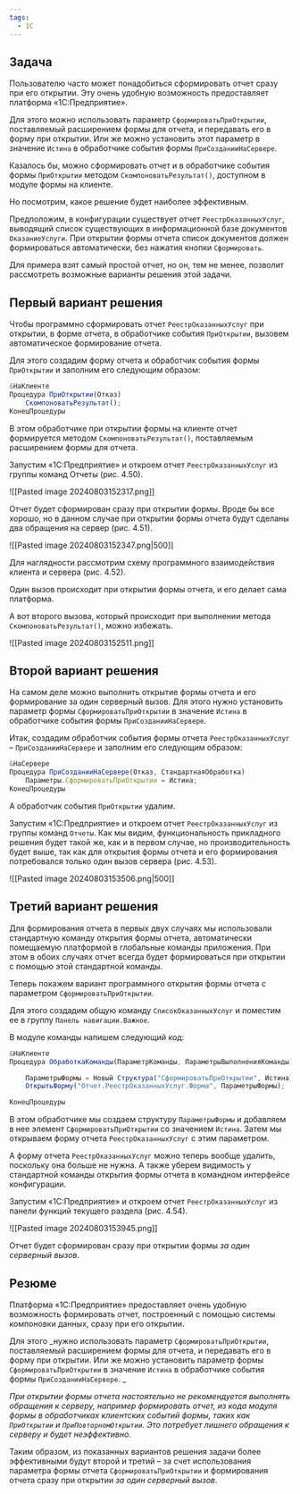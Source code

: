 ```yaml
---
tags:
  - 1С
---
```

## Задача

Пользователю часто может понадобиться сформировать отчет сразу при его открытии. Эту очень удобную возможность предоставляет платформа «1С:Предприятие».

Для этого можно использовать параметр `СформироватьПриОткрытии`, поставляемый расширением формы для отчета, и передавать его в форму при открытии. Или же можно установить этот параметр в значение `Истина` в обработчике события формы `ПриСозданииНаСервере`.

Казалось бы, можно сформировать отчет и в обработчике события формы `ПриОткрытии` методом `СкомпоноватьРезультат()`, доступном в модуле формы на клиенте.

Но посмотрим, какое решение будет наиболее эффективным.

Предположим, в конфигурации существует отчет `РеестрОказанныхУслуг`, выводящий список существующих в информационной базе документов `ОказаниеУслуги`. При открытии формы отчета список документов должен формироваться автоматически, без нажатия кнопки `Сформировать`.

Для примера взят самый простой отчет, но он, тем не менее, позволит рассмотреть возможные варианты решения этой задачи.
## Первый вариант решения

Чтобы программно сформировать отчет `РеестрОказанныхУслуг` при открытии, в форме отчета, в обработчике события `ПриОткрытии`, вызовем автоматическое формирование отчета.

Для этого создадим форму отчета и обработчик события формы `ПриОткрытии` и заполним его следующим образом:

```js
&НаКлиенте
Процедура ПриОткрытии(Отказ)
	СкомпоноватьРезультат();
КонецПроцедуры
```

В этом обработчике при открытии формы на клиенте отчет формируется методом `СкомпоноватьРезультат()`, поставляемым расширением формы для отчета.

Запустим «1С:Предприятие» и откроем отчет `РеестрОказанныхУслуг` из группы команд Отчеты (рис. 4.50).

![[Pasted image 20240803152317.png]]

Отчет будет сформирован сразу при открытии формы. Вроде бы все хорошо, но в данном случае при открытии формы отчета будут сделаны два обращения на сервер (рис. 4.51).

![[Pasted image 20240803152347.png|500]]

Для наглядности рассмотрим схему программного взаимодействия клиента и сервера
(рис. 4.52).

Один вызов происходит при открытии формы отчета, и его делает сама платформа.

А вот второго вызова, который происходит при выполнении метода `СкомпоноватьРезультат()`, можно избежать.

![[Pasted image 20240803152511.png]]
## Второй вариант решения

На самом деле можно выполнить открытие формы отчета и его формирование за один серверный вызов. Для этого нужно установить параметр формы `СформироватьПриОткрытии` в значение `Истина` в обработчике события формы `ПриСозданииНаСервере`.

Итак, создадим обработчик события формы отчета `РеестрОказанныхУслуг` – `ПриСозданииНаСервере` и заполним его следующим образом:

```js
&НаСервере
Процедура ПриСозданииНаСервере(Отказ, СтандартнаяОбработка)
	Параметры.СформироватьПриОткрытии = Истина;
КонецПроцедуры
```

А обработчик события `ПриОткрытии` удалим.

Запустим «1С:Предприятие» и откроем отчет `РеестрОказанныхУслуг` из группы команд `Отчеты`. Как мы видим, функциональность прикладного решения будет такой же, как и в первом случае, но производительность будет выше, так как для открытия формы отчета и его формирования потребовался только один вызов сервера (рис. 4.53).

![[Pasted image 20240803153506.png|500]]
## Третий вариант решения

Для формирования отчета в первых двух случаях мы использовали стандартную команду открытия формы отчета, автоматически помещаемую платформой в глобальные команды приложения. При этом в обоих случаях отчет всегда будет формироваться при открытии с помощью этой стандартной команды.

Теперь покажем вариант программного открытия формы отчета с параметром `СформироватьПриОткрытии`.

Для этого создадим общую команду `СписокОказанныхУслуг` и поместим ее в группу
`Панель навигации.Важное`.

В модуле команды напишем следующий код:

```js
&НаКлиенте
Процедура ОбработкаКоманды(ПараметрКоманды, ПараметрыВыполненияКоманды)

	ПараметрыФормы = Новый Структура("СформироватьПриОткрытии", Истина);
	ОткрытьФорму("Отчет.РеестрОказанныхУслуг.Форма", ПараметрыФормы);

КонецПроцедуры
```

В этом обработчике мы создаем структуру `ПараметрыФормы` и добавляем в нее элемент `СформироватьПриОткрытии` со значением `Истина`. Затем мы открываем форму отчета `РеестрОказанныхУслуг` с этим параметром.

А форму отчета `РеестрОказанныхУслуг` можно теперь вообще удалить, поскольку она больше не нужна. А также уберем видимость у стандартной команды открытия формы отчета в командном интерфейсе конфигурации.

Запустим «1С:Предприятие» и откроем отчет `РеестрОказанныхУслуг` из панели функций текущего раздела (рис. 4.54).

![[Pasted image 20240803153945.png]]

Отчет будет сформирован сразу при открытии формы _за один серверный вызов_.
## Резюме

Платформа «1С:Предприятие» предоставляет очень удобную возможность формировать отчет, построенный с помощью системы компоновки данных, сразу при его открытии.

Для этого _нужно использовать параметр `СформироватьПриОткрытии`, поставляемый расширением формы для отчета, и передавать его в форму при открытии. Или же можно установить параметр формы `СформироватьПриОткрытии` в значение `Истина` в обработчике события формы `ПриСозданииНаСервере`. _

_При открытии формы отчета настоятельно не рекомендуется выполнять обращения к серверу, например формировать отчет, из кода модуля формы в обработчиках клиентских событий формы, таких как `ПриОткрытии` и `ПриПовторномОткрытии`. Это потребует лишнего обращения к серверу и будет неэффективно._

Таким образом, из показанных вариантов решения задачи более эффективными будут второй и третий – за счет использования параметра формы отчета `СформироватьПриОткрытии` и формирования отчета сразу при открытии _за один серверный вызов_.
